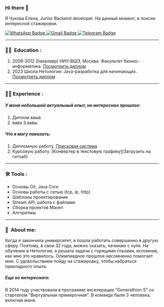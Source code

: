 ### Hi there 👋

Я Чукова Елена, Junior Backend developer.
На данный момент, в поиске интересной стажировки.

<div id="badges">
  <a href="https://wa.me/79067811858">
    <img src="https://img.shields.io/badge/WhatsApp-green?logo=WhatsApp&logoColor=white" alt="WhatsApp Badge"/>
  </a>
  <a href="mailto:chukova1991@gmail.com">
    <img src="https://img.shields.io/badge/Gmail-red?logo=Gmail&logoColor=white" alt="Gmail Badge"/>
  </a>
  <a href="https://t.me/alenkakomi">
    <img src="https://img.shields.io/badge/Telegram-blue?logo=Telegram&logoColor=white" alt="Telegram Badge"/>
  </a>
</div>

---
### :woman_student:  Education :
1. 2008-2012 (бакалавр) НИУ-ВШЭ, Москва. Факультет бизнес-информатика. [Посмотреть диплом]()
2. 2023 Школа Нетология: Java-разработка для начинающих. [Посмотреть диплом](https://github.com/Aaaleenka/documents/blob/main/certificate.pdf)
---
### :woman_technologist: Experience :
##### **У меня небольшой актуальный опыт, но интересное прошлое:**
1. Диплом ваыв
2.  вава
3.вавы

##### **Что я могу показать:**
1. Дипломную работу. [Поисковая система](https://github.com/Aaaleenka/pcs-final-diplom)
2. Курсовую работу. [Конвертер в текстовую графику](Загрузить на гитхаб)
---
### :hammer_and_wrench: Tools :

+ Основы Git, Java Core
+ Основы работы с сетью (tcp, ip, http)
+ Шаблоны проектирования
+ Stream API, работа с файлами 
+ Cборка проектов Maven
+ Алгоритмы

____
### :woman:  About me:

Когда я закончила университет, я пошла работать совершенно в другую сферу. Поэтому, в свои 32 года, можно сказать, начинаю с нуля. 
На обучении в Нетологии, я решала задачи с горящими глазами, вспомнив, как мне это нравилось. Олимпиадное прошлое несомненно помогает мне. С удовольствием пойду на стажировку, чтобы набраться прикладного опыта. 

##### **Еще из интересного:**

В 2014 году участвовала в программе акселерации "Generathion S" со стартапом "Виртуальная примерочная". В команде были 3 человека, включая меня. 

<!--
**Aaaleenka/aaaleenka** is a ✨ _special_ ✨ repository because its `README.md` (this file) appears on your GitHub profile.

Here are some ideas to get you started:

- 🔭 I’m currently working on ...
- 🌱 I’m currently learning ...
- 👯 I’m looking to collaborate on ...
- 🤔 I’m looking for help with ...
- 💬 Ask me about ...
- 📫 How to reach me: ...
- 😄 Pronouns: ...
- ⚡ Fun fact: ...
-->
